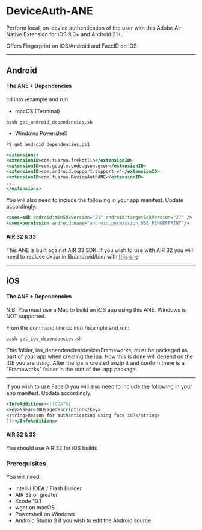 # DeviceAuth-ANE

Perform local, on-device authentication of the user with this Adobe Air Native Extension for iOS 9.0+ and Android 21+.   

Offers Fingerprint on iOS/Android and FaceID on iOS.

-------------

## Android

#### The ANE + Dependencies

cd into /example and run:
- macOS (Terminal)
```shell
bash get_android_dependencies.sh
```
- Windows Powershell
```shell
PS get_android_dependencies.ps1
```

```xml
<extensions>
<extensionID>com.tuarua.frekotlin</extensionID>
<extensionID>com.google.code.gson.gson</extensionID>
<extensionID>com.android.support.support-v4</extensionID>
<extensionID>com.tuarua.DeviceAuthANE</extensionID>
...
</extensions>
```

You will also need to include the following in your app manifest. Update accordingly.

```xml
<uses-sdk android:minSdkVersion="21" android:targetSdkVersion="27" />
<uses-permission android:name="android.permission.USE_FINGERPRINT"/>
```

#### AIR 32 & 33
This ANE is built against AIR 33 SDK. If you wish to use with AIR 32 you will need to replace dx.jar in lib/android/bin/ with [this one](https://github.com/tuarua/Android-ANE-Dependencies/blob/master/AIR32_patch/lib/android/bin/dx.jar?raw=true)

-------------

## iOS

#### The ANE + Dependencies

N.B. You must use a Mac to build an iOS app using this ANE. Windows is NOT supported.

From the command line cd into /example and run:

```shell
bash get_ios_dependencies.sh
```

This folder, ios_dependencies/device/Frameworks, must be packaged as part of your app when creating the ipa. How this is done will depend on the IDE you are using.
After the ipa is created unzip it and confirm there is a "Frameworks" folder in the root of the .app package.   

-------------

If you wish to use FaceID you will also need to include the following in your app manifest. Update accordingly.
```xml
<InfoAdditions><![CDATA[            
<key>NSFaceIDUsageDescription</key>
<string>Reason for authenticating using face id?</string>
]]></InfoAdditions>
```

#### AIR 32 & 33
You should use AIR 32 for iOS builds

### Prerequisites

You will need:

- IntelliJ IDEA / Flash Builder
- AIR 32 or greater
- Xcode 10.1
- wget on macOS
- Powershell on Windows
- Android Studio 3 if you wish to edit the Android source
